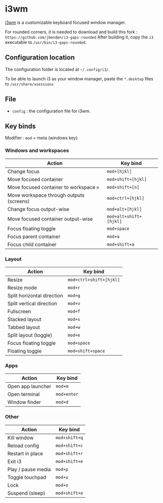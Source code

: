 # i3wm
[i3wm](https://i3wm.org/) is a customizable keyboard focused window manager.

For rounded corners, it is needed to download and build this fork : `https://github.com/jbenden/i3-gaps-rounded`
After building it, copy the `i3` executable to `/usr/bin/i3-gaps-rounded`.

## Configuration location
The configuration folder is located at `~/.config/i3/`.

To be able to launch i3 as your window manager, paste the `*.desktop` files to `/usr/share/xsessions`

## File
- `config` : the configuration file for i3wm.


## Key binds
Modifier : `mod` = meta (windows key).

### Windows and workspaces
| Action | Key bind |
| ------ | -------- |
| Change focus | `mod+[hjkl]` |
| Move focused container  | `mod+shift+[hjkl]` |
| Move focused container to workspace `n`  | `mod+shift+[n]` |
| Move workspace through outputs (screens) | `mod+ctrl+[hjkl]` |
| Change focus output-wise | `mod+alt+[hjkl]` |
| Move focused container output-wise | `mod+alt+shift+[hjkl]` |
| Focus floating toggle | `mod+space` |
| Focus parent container | `mod+a` |
| Focus child container | `mod+shift+a` |

### Layout
| Action | Key bind |
| ------ | -------- |
| Resize | `mod+ctrl+shift+[hjkl]` |
| Resize mode | `mod+r` |
| Split horizontal direction | `mod+g` |
| Split vertical direction | `mod+v` |
| Fullscreen | `mod+f` |
| Stacked layout | `mod+s` |
| Tabbed layout | `mod+w` |
| Split layout (toggle) | `mod+e` |
| Focus floating toggle | `mod+space` |
| Floating toggle | `mod+shift+space` |

### Apps
| Action | Key bind |
| ------ | -------- |
| Open app launcher | `mod+m` |
| Open terminal | `mod+enter` |
| Window finder | `mod+d` |

### Other
| Action | Key bind |
| ------ | -------- |
| Kill window | `mod+shift+q` |
| Reload config | `mod+shift+c` |
| Restart in place | `mod+shift+r` |
| Exit i3 | `mod+shift+e` |
| Play / pause media | `mod+p` |
| Toggle touchpad | `mod+u` |
| Lock | `mod+o` |
| Suspend (sleep) | `mod+shift+o` |
